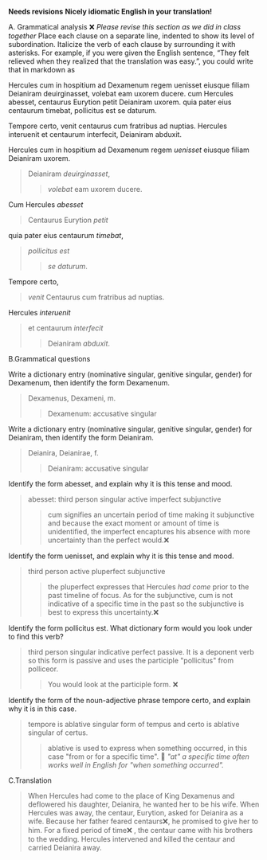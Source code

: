 **Needs revisions**
**Nicely idiomatic English in your translation!**

A. Grammatical analysis  ❌ *Please revise this section as we did in class together*
Place each clause on a separate line, indented to show its level of subordination. Italicize the verb of each clause by surrounding it with asterisks. For example, if you were given the English sentence, “They felt relieved when they realized that the translation was easy.”, you could write that in markdown as

Hercules cum in hospitium ad Dexamenum regem uenisset eiusque filiam Deianiram deuirginasset, volebat eam uxorem ducere. cum Hercules abesset, centaurus Eurytion petit Deianiram uxorem. quia pater eius centaurum timebat, pollicitus est se daturum.

Tempore certo, venit centaurus cum fratribus ad nuptias. Hercules interuenit et centaurum interfecit, Deianiram abduxit.

Hercules cum in hospitium ad Dexamenum regem *uenisset* eiusque filiam Deianiram uxorem.
>Deianiram *deuirginasset*,
>>*volebat* eam uxorem ducere.

Cum Hercules *abesset*
>Centaurus Eurytion *petit*
  
quia pater eius centaurum *timebat*, 
>*pollicitus est* 
>>*se daturum*.

Tempore certo,
>*venit* Centaurus cum fratribus ad nuptias.

Hercules *interuenit*
>et centaurum *interfecit*
>>Deianiram *abduxit*.
    
B.Grammatical questions

Write a dictionary entry (nominative singular, genitive singular, gender) for Dexamenum, then identify the form Dexamenum.
>Dexamenus, Dexameni, m.
>> Dexamenum: accusative singular

Write a dictionary entry (nominative singular, genitive singular, gender) for Deianiram, then identify the form Deianiram.
>Deianira, Deianirae, f.
>>Deianiram: accusative singular

Identify the form abesset, and explain why it is this tense and mood.
>abesset: third person singular active imperfect subjunctive
>>cum signifies an uncertain period of time making it subjunctive and because the exact moment or amount of time is unidentified, the imperfect encaptures his absence with more uncertainty than the perfect would.❌

Identify the form uenisset, and explain why it is this tense and mood.
>third person active pluperfect subjunctive
>>the pluperfect expresses that Hercules *had come* prior to the past timeline of focus. As for the subjunctive, cum is not indicative of a specific time in the past so the subjunctive is best to express this uncertainty.❌

Identify the form pollicitus est. What dictionary form would you look under to find this verb?
>third person singular indicative perfect passive. It is a deponent verb so this form is passive and uses the participle "pollicitus" from polliceor.
>> You would look at the participle form. ❌

Identify the form of the noun-adjective phrase tempore certo, and explain why it is in this case.
>tempore is ablative singular form of tempus and certo is ablative singular of certus.
>>ablative is used to express when something occurred, in this case "from or for a specific time". 🤔 *"at" a specific time often works well in English for "when something occurred".*

C.Translation
>When Hercules had come to the place of King Dexamenus and deflowered his daughter, Deianira, he wanted her to be his wife. When Hercules was away, the centaur, Eurytion, asked for Deianira as a wife. Because her father feared centaurs❌, he promised to give her to him. For a fixed period of time❌
, the centaur came with his brothers to the wedding. Hercules intervened and killed the centaur and carried Deianira away.
